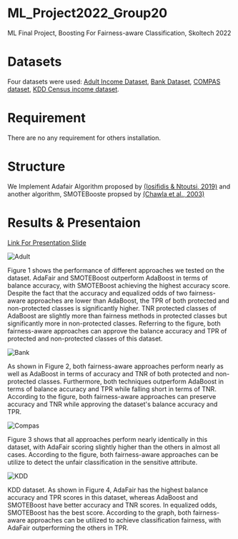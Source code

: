 # ML_Project2022_Group20
ML Final Project, Boosting For Fairness-aware Classification, Skoltech 2022
# Datasets
Four datasets were used: [Adult Income Dataset](https://www.kaggle.com/datasets/uciml/adult-census-income), [Bank Dataset](https://www.kaggle.com/datasets/prakharrathi25/banking-dataset-marketing-targets?select=train.csv), [COMPAS dataset](https://raw.githubusercontent.com/propublica/compas-analysis/master/compas-scores-two-years.csv), [KDD Census income dataset](https://archive.ics.uci.edu/ml/datasets/Census-Income+(KDD)).
# Requirement
There are no any requirement for others installation.
# Structure
We Implement Adafair Algorithm proposed by [(Iosifidis & Ntoutsi, 2019)](https://arxiv.org/pdf/1909.08982.pdf)
and another algorithm, SMOTEBooste propsed by [(Chawla et al., 2003)](https://link.springer.com/chapter/10.1007/978-3-540-39804-2_12)
# Results & Presentaion

[Link For Presentation Slide](https://drive.google.com/file/d/1r2A46jfGtDvJcPXSSPWWJNx5mHH_iZ0S/view?usp=sharing)

![Adult](https://user-images.githubusercontent.com/98969542/159535195-86945fe5-abc7-4c04-a384-44a8e7703874.png)


Figure 1 shows the performance of different approaches we tested on the dataset. AdaFair and SMOTEBoost outperform AdaBoost in terms of balance accuracy, with SMOTEBoost achieving the highest accuracy score. Despite the fact that the accuracy and equalized odds of two fairness-aware approaches are lower than AdaBoost, the TPR of both protected and non-protected classes is significantly higher. TNR protected classes of AdaBoost are slightly more than fairness methods in protected classes but significantly more in non-protected classes. Referring to the figure, both fairness-aware approaches can approve the balance accuracy and TPR of protected and non-protected classes of this dataset.

![Bank](https://user-images.githubusercontent.com/98969542/159535215-9707154a-260a-4391-a3a4-d6e110955718.png)


As shown in Figure 2, both fairness-aware approaches perform nearly as well as AdaBoost in terms of accuracy and TNR of both protected and non-protected classes. Furthermore, both techniques outperform AdaBoost in terms of balance accuracy and TPR while falling short in terms of TNR. According to the figure, both fairness-aware approaches can preserve accuracy and TNR while approving the dataset's balance accuracy and TPR.

![Compas](https://user-images.githubusercontent.com/98969542/159535235-64a0f2a9-d7b9-4dbf-8c9a-700b2ac0ad5f.png)


Figure 3 shows that all approaches perform nearly identically in this dataset, with AdaFair scoring slightly higher than the others in almost all cases. According to the figure, both fairness-aware approaches can be utilize to detect the unfair classification in the sensitive attribute.

![KDD](https://user-images.githubusercontent.com/98969542/159535261-905588bb-ff75-4acb-8c7d-a7051943caa0.png)


KDD dataset. As shown in Figure 4, AdaFair has the highest balance accuracy and TPR scores in this dataset, whereas AdaBoost and SMOTEBoost have better accuracy and TNR scores. In equalized odds, SMOTEBoost has the best score. According to the graph, both fairness-aware approaches can be utilized to achieve classification fairness, with AdaFair outperforming the others in TPR.
